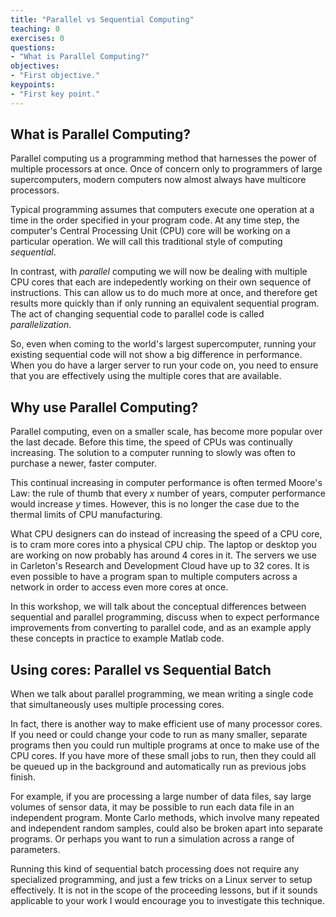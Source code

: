 ```yaml
---
title: "Parallel vs Sequential Computing"
teaching: 0
exercises: 0
questions:
- "What is Parallel Computing?"
objectives:
- "First objective."
keypoints:
- "First key point."
---
```


## What is Parallel Computing?

Parallel computing us a programming method that harnesses the power of multiple processors at once.  Once of concern only to programmers of large supercomputers, modern computers now almost always have multicore processors.

Typical programming assumes that computers execute one operation at a time in the order specified in your program code.  At any time step, the computer's Central Processing Unit (CPU) core will be working on a particular operation.  We will call this traditional style of computing *sequential*.

In contrast, with *parallel* computing we will now be dealing with multiple CPU cores that each are indepedently working on their own sequence of instructions.  This can allow us to do much more at once, and therefore get results more quickly than if only running an equivalent sequential program.  The act of changing sequential code to parallel code is called *parallelization*.

So, even when coming to the world's largest supercomputer, running your existing sequential code will not show a big difference in performance.  When you do have a larger server to run your code on, you need to ensure that you are effectively using the multiple cores that are available.

## Why use Parallel Computing?

Parallel computing, even on a smaller scale, has become more popular over the last decade.  Before this time, the speed of CPUs was continually increasing.  The solution to a computer running to slowly was often to purchase a newer, faster computer.

This continual increasing in computer performance is often termed Moore's Law:  the rule of thumb that every *x* number of years, computer performance would increase *y* times. However, this is no longer the case due to the thermal limits of CPU manufacturing.

What CPU designers can do instead of increasing the speed of a CPU core, is to cram more cores into a physical CPU chip.  The laptop or desktop you are working on now probably has around 4 cores in it.  The servers we use in Carleton's Research and Development Cloud have up to 32 cores.  It is even possible to have a program span to multiple computers across a network in order to access even more cores at once.

In this workshop, we will talk about the conceptual differences between sequential and parallel programming, discuss when to expect performance improvements from converting to parallel code, and as an example apply these concepts in practice to example Matlab code.

## Using cores: Parallel vs Sequential Batch

When we talk about parallel programming, we mean writing a single code that simultaneously uses multiple processing cores.

In fact, there is another way to make efficient use of many processor cores.  If you need or could change your code to run as many smaller, separate programs then you could run multiple programs at once to make use of the CPU cores.  If you have more of these small jobs to run, then they could all be queued up in the background and automatically run as previous jobs finish.

For example, if you are processing a large number of data files, say large volumes of sensor data, it may be possible to run each data file in an independent program.  Monte Carlo methods, which involve many repeated and independent random samples, could also be broken apart into separate programs.  Or perhaps you want to run a simulation across a range of parameters.

Running this kind of sequential batch processing does not require any specialized programming, and just a few tricks on a Linux server to setup effectively.  It is not in the scope of the proceeding lessons, but if it sounds applicable to your work I would encourage you to investigate this technique.
